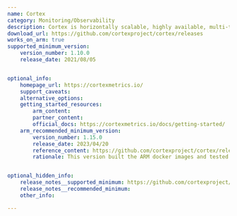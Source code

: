 ```yaml
---
name: Cortex
category: Monitoring/Observability
description: Cortex is horizontally scalable, highly available, multi-tenant, long term storage for Prometheus.
download_url: https://github.com/cortexproject/cortex/releases
works_on_arm: true
supported_minimum_version:
    version_number: 1.10.0
    release_date: 2021/08/05


optional_info:
    homepage_url: https://cortexmetrics.io/
    support_caveats:
    alternative_options:
    getting_started_resources:
        arm_content:
        partner_content:
        official_docs: https://cortexmetrics.io/docs/getting-started/
    arm_recommended_minimum_version:
        version_number: 1.15.0
        release_date: 2023/04/20
        reference_content: https://github.com/cortexproject/cortex/releases/tag/v1.15.0
        rationale: This version built the ARM docker images and tested them on the AWS graviton instances.


optional_hidden_info:
    release_notes__supported_minimum: https://github.com/cortexproject/cortex/releases/tag/v1.10.0
    release_notes__recommended_minimum:
    other_info:

---
```

